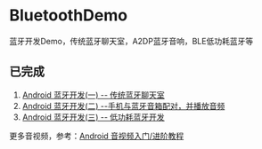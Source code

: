# BluetoothDemo
蓝牙开发Demo，传统蓝牙聊天室，A2DP蓝牙音响，BLE低功耗蓝牙等

## 已完成

1. [Android 蓝牙开发(一) -- 传统蓝牙聊天室](https://blog.csdn.net/u011418943/article/details/107818438)
2. [Android 蓝牙开发(二) --手机与蓝牙音箱配对，并播放音频](https://blog.csdn.net/u011418943/article/details/107849830)
3. [Android 蓝牙开发(三) -- 低功耗蓝牙开发](https://blog.csdn.net/u011418943/article/details/108401011)

 更多音视频，参考：[Android 音视频入门/进阶教程](https://blog.csdn.net/u011418943/article/details/128478498?spm=1001.2014.3001.5502)
